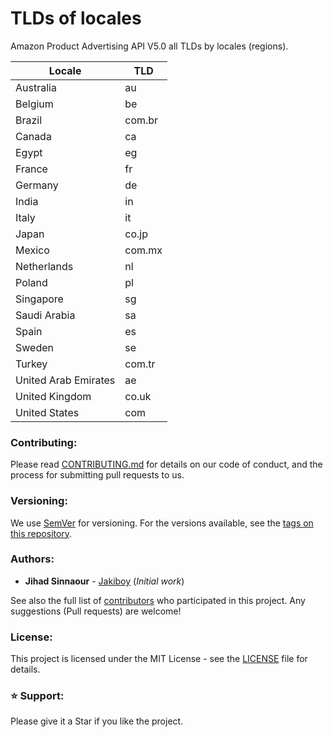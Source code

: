 # TLDs of locales

Amazon Product Advertising API V5.0 all TLDs by locales (regions).

| Locale               | TLD     |
|----------------------|---------|
| Australia            | au      |
| Belgium              | be      |
| Brazil               | com.br  |
| Canada               | ca      |
| Egypt                | eg      |
| France               | fr      |
| Germany              | de      |
| India                | in      |
| Italy                | it      |
| Japan                | co.jp   |
| Mexico               | com.mx  |
| Netherlands          | nl      |
| Poland               | pl      |
| Singapore            | sg      |
| Saudi Arabia         | sa      |
| Spain                | es      |
| Sweden               | se      |
| Turkey               | com.tr  |
| United Arab Emirates | ae      |
| United Kingdom       | co.uk   |
| United States        | com     |

### Contributing:

Please read [CONTRIBUTING.md](https://github.com/Jakiboy/apaapi/blob/master/CONTRIBUTING.md) for details on our code of conduct, and the process for submitting pull requests to us.

### Versioning:

We use [SemVer](http://semver.org/) for versioning. For the versions available, see the [tags on this repository](https://github.com/Jakiboy/apaapi/tags). 

### Authors:

* **Jihad Sinnaour** - [Jakiboy](https://github.com/Jakiboy) (*Initial work*)

See also the full list of [contributors](https://github.com/Jakiboy/apaapi/contributors) who participated in this project. Any suggestions (Pull requests) are welcome!

### License:

This project is licensed under the MIT License - see the [LICENSE](https://github.com/Jakiboy/apaapi/blob/master/LICENSE) file for details.

### ⭐ Support:

Please give it a Star if you like the project.
